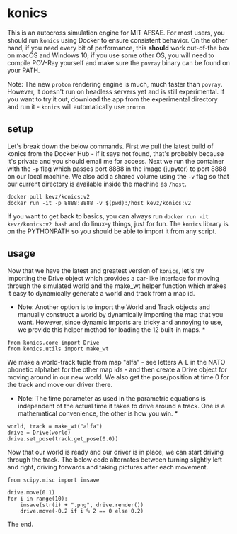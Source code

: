 # konics
This is an autocross simulation engine for MIT AFSAE. For most users, you should run `konics` using
Docker to ensure consistent behavior. On the other hand, if you need every bit of performance, this
**should** work out-of-the box on macOS and Windows 10; if you use some other OS, you will need to
compile POV-Ray yourself and make sure the `povray` binary can be found on your PATH.

Note: The new `proton` rendering engine is much, much faster than `povray`. However, it doesn't run
on headless servers yet and is still experimental. If you want to try it out, download the app from
the experimental directory and run it - `konics` will automatically use `proton`.

## setup
Let's break down the below commands. First we pull the latest build of konics from the Docker Hub - 
if it says not found, that's probably because it's private and you should email me for access. Next
we run the container with the `-p` flag which passes port 8888 in the image (jupyter) to port 8888 
on our local machine. We also add a shared volume using the `-v` flag so that our current directory
is available inside the machine as `/host`.

```
docker pull kevz/konics:v2
docker run -it -p 8888:8888 -v $(pwd):/host kevz/konics:v2
```

If you want to get back to basics, you can always run `docker run -it kevz/konics:v2 bash` and do 
linux-y things, just for fun. The `konics` library is on the PYTHONPATH so you should be able to 
import it from any script.

## usage
Now that we have the latest and greatest version of `konics`, let's try importing the Drive object
which provides a car-like interface for moving through the simulated world and the make_wt helper 
function which makes it easy to dynamically generate a world and track from a map id.

* Note: Another option is to import the World and Track objects and manually construct a world by 
dynamically importing the map that you want. However, since dynamic imports are tricky and annoying
to use, we provide this helper method for loading the 12 built-in maps. *

```
from konics.core import Drive
from konics.utils import make_wt
```

We make a world-track tuple from map "alfa" - see letters A-L in the NATO phonetic alphabet for the
other map ids - and then create a Drive object for moving around in our new world. We also get the 
pose/position at time 0 for the track and move our driver there.

* Note: The time parameter as used in the parametric equations is independent of the actual time it
takes to drive around a track. One is a mathematical convenience, the other is how you win. *

```
world, track = make_wt("alfa")
drive = Drive(world)
drive.set_pose(track.get_pose(0.0))
```

Now that our world is ready and our driver is in place, we can start driving through the track. The 
below code alternates between turning slightly left and right, driving forwards and taking pictures
after each movement.

```
from scipy.misc import imsave

drive.move(0.1)
for i in range(10):
    imsave(str(i) + ".png", drive.render())
    drive.move(-0.2 if i % 2 == 0 else 0.2)
```

The end.
